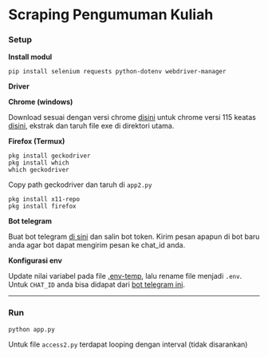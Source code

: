 # Scraping Pengumuman Kuliah

### Setup

**Install modul**
```
pip install selenium requests python-dotenv webdriver-manager
```

**Driver**

**Chrome (windows)**

Download sesuai dengan versi chrome [disini](https://developer.chrome.com/docs/chromedriver/downloads) untuk chrome versi 115 keatas [disini](https://googlechromelabs.github.io/chrome-for-testing/), ekstrak dan taruh file exe di direktori utama.

**Firefox (Termux)**

```
pkg install geckodriver
pkg install which
which geckodriver
```
Copy path geckodriver dan taruh di `app2.py`

```
pkg install x11-repo
pkg install firefox
```

**Bot telegram**

Buat bot telegram [di sini](https://t.me/BotFather) dan salin bot token. Kirim pesan apapun di bot baru anda agar bot dapat mengirim pesan ke chat_id anda.

**Konfigurasi env**

Update nilai variabel pada file [.env-temp](.env-temp), lalu rename file menjadi `.env`. Untuk `CHAT_ID` anda bisa didapat dari [bot telegram ini](https://t.me/chatIDrobot).

---

### Run

```
python app.py
```

Untuk file `access2.py` terdapat looping dengan interval (tidak disarankan)
